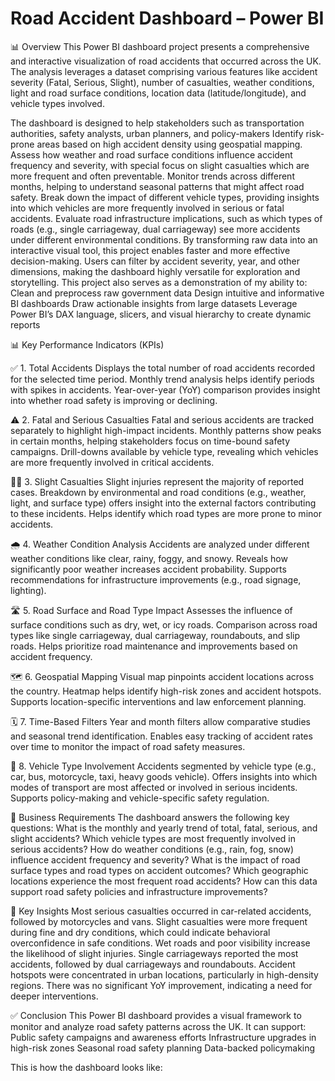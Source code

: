 # Road Accident Dashboard – Power BI

📊 Overview
This Power BI dashboard project presents a comprehensive and interactive visualization of road accidents that occurred across the UK. The analysis leverages a dataset comprising various features like accident severity (Fatal, Serious, Slight), number of casualties, weather conditions, light and road surface conditions, location data (latitude/longitude), and vehicle types involved.

The dashboard is designed to help stakeholders such as transportation authorities, safety analysts, urban planners, and policy-makers Identify risk-prone areas based on high accident density using geospatial mapping.
Assess how weather and road surface conditions influence accident frequency and severity, with special focus on slight casualties which are more frequent and often preventable.
Monitor trends across different months, helping to understand seasonal patterns that might affect road safety.
Break down the impact of different vehicle types, providing insights into which vehicles are more frequently involved in serious or fatal accidents.
Evaluate road infrastructure implications, such as which types of roads (e.g., single carriageway, dual carriageway) see more accidents under different environmental conditions.
By transforming raw data into an interactive visual tool, this project enables faster and more effective decision-making. Users can filter by accident severity, year, and other dimensions, making the dashboard highly versatile for exploration and storytelling.
This project also serves as a demonstration of my ability to:
Clean and preprocess raw government data
Design intuitive and informative BI dashboards
Draw actionable insights from large datasets
Leverage Power BI’s DAX language, slicers, and visual hierarchy to create dynamic reports


📊 Key Performance Indicators (KPIs)

✅ 1. Total Accidents
Displays the total number of road accidents recorded for the selected time period.
Monthly trend analysis helps identify periods with spikes in accidents.
Year-over-year (YoY) comparison provides insight into whether road safety is improving or declining.

⚠️ 2. Fatal and Serious Casualties
Fatal and serious accidents are tracked separately to highlight high-impact incidents.
Monthly patterns show peaks in certain months, helping stakeholders focus on time-bound safety campaigns.
Drill-downs available by vehicle type, revealing which vehicles are more frequently involved in critical accidents.

🧍‍♂️ 3. Slight Casualties
Slight injuries represent the majority of reported cases.
Breakdown by environmental and road conditions (e.g., weather, light, and surface type) offers insight into the external factors contributing to these incidents.
Helps identify which road types are more prone to minor accidents.

🌧️ 4. Weather Condition Analysis
Accidents are analyzed under different weather conditions like clear, rainy, foggy, and snowy.
Reveals how significantly poor weather increases accident probability.
Supports recommendations for infrastructure improvements (e.g., road signage, lighting).

🛣️ 5. Road Surface and Road Type Impact
Assesses the influence of surface conditions such as dry, wet, or icy roads.
Comparison across road types like single carriageway, dual carriageway, roundabouts, and slip roads.
Helps prioritize road maintenance and improvements based on accident frequency.

🗺️ 6. Geospatial Mapping
Visual map pinpoints accident locations across the country.
Heatmap helps identify high-risk zones and accident hotspots.
Supports location-specific interventions and law enforcement planning.

🗓️ 7. Time-Based Filters
Year and month filters allow comparative studies and seasonal trend identification.
Enables easy tracking of accident rates over time to monitor the impact of road safety measures.

🚦 8. Vehicle Type Involvement
Accidents segmented by vehicle type (e.g., car, bus, motorcycle, taxi, heavy goods vehicle).
Offers insights into which modes of transport are most affected or involved in serious incidents.
Supports policy-making and vehicle-specific safety regulation.


🎯 Business Requirements
The dashboard answers the following key questions:
What is the monthly and yearly trend of total, fatal, serious, and slight accidents?
Which vehicle types are most frequently involved in serious accidents?
How do weather conditions (e.g., rain, fog, snow) influence accident frequency and severity?
What is the impact of road surface types and road types on accident outcomes?
Which geographic locations experience the most frequent road accidents?
How can this data support road safety policies and infrastructure improvements?

🧩 Key Insights
Most serious casualties occurred in car-related accidents, followed by motorcycles and vans.
Slight casualties were more frequent during fine and dry conditions, which could indicate behavioral overconfidence in safe conditions.
Wet roads and poor visibility increase the likelihood of slight injuries.
Single carriageways reported the most accidents, followed by dual carriageways and roundabouts.
Accident hotspots were concentrated in urban locations, particularly in high-density regions.
There was no significant YoY improvement, indicating a need for deeper interventions.

✅ Conclusion
This Power BI dashboard provides a visual framework to monitor and analyze road safety patterns across the UK. It can support:
Public safety campaigns and awareness efforts
Infrastructure upgrades in high-risk zones
Seasonal road safety planning
Data-backed policymaking

This is how the dashboard looks like:


